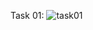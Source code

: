 Task 01: 
![task01](https://user-images.githubusercontent.com/115397536/215019497-21d7a1c6-843a-4c55-87b2-71b78496dd38.png)

